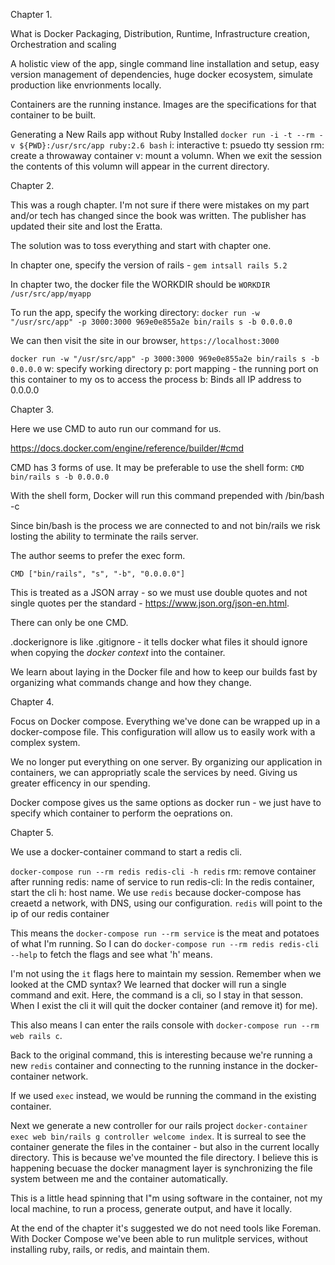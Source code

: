Chapter 1.

  What is Docker
    Packaging, Distribution, Runtime, Infrastructure creation, Orchestration and scaling

  A holistic view of the app, single command line installation and setup, easy version management of dependencies, huge docker ecosystem, simulate production like envrionments locally.

Containers are the running instance. Images are the specifications for that container to be built.

Generating a New Rails app without Ruby Installed
  `docker run -i -t --rm -v ${PWD}:/usr/src/app ruby:2.6 bash`
  i: interactive
  t: psuedo tty session
  rm: create a throwaway container
  v: mount a volumn. When we exit the session the contents of this volumn will appear in the current directory.

Chapter 2.

This was a rough chapter. I'm not sure if there were mistakes on my part and/or tech has changed since the book was written. The publisher has updated their site and lost the Eratta.

The solution was to toss everything and start with chapter one.

In chapter one, specify the version of rails - `gem intsall rails 5.2`

In chapter two, the docker file the WORKDIR should be `WORKDIR /usr/src/app/myapp`

To run the app, specify the working directory: `docker run -w "/usr/src/app" -p 3000:3000 969e0e855a2e bin/rails s -b 0.0.0.0`

We can then visit the site in our browser, `https://localhost:3000`


  `docker run -w "/usr/src/app" -p 3000:3000 969e0e855a2e bin/rails s -b 0.0.0.0`
  w: specify working directory
  p: port mapping - the running port on this container to my os to access the process
  b: Binds all IP address to 0.0.0.0


Chapter 3.

Here we use CMD to auto run our command for us.

https://docs.docker.com/engine/reference/builder/#cmd

CMD has 3 forms of use. It may be preferable to use the shell form:
`CMD bin/rails s -b 0.0.0.0`

With the shell form, Docker will run this command prepended with /bin/bash -c

Since bin/bash is the process we are connected to and not bin/rails we risk losting the ability to terminate the rails server.

The author seems to prefer the exec form.

`CMD ["bin/rails", "s", "-b", "0.0.0.0"]`

This is treated as a JSON array - so we must use double quotes and not single quotes per the standard - https://www.json.org/json-en.html.

There can only be one CMD.

.dockerignore is like .gitignore - it tells docker what files it should ignore when copying the _docker context_ into the container.

We learn about laying in the Docker file and how to keep our builds fast by organizing what commands change and how they change.

Chapter 4.

Focus on Docker compose. Everything we've done can be wrapped up in a docker-compose file. This configuration will allow us to easily work with a complex system.

We no longer put everything on one server. By organizing our application in containers, we can appropriatly scale the services by need. Giving us greater efficency in our spending.

Docker compose gives us the same options as docker run - we just have to specify which container to perform the oeprations on.

Chapter 5.

We use a docker-container command to start a redis cli.

`docker-compose run --rm redis redis-cli -h redis`
  rm: remove container after running
  redis: name of service to run
  redis-cli: In the redis container, start the cli
  h: host name. We use `redis` because docker-compose has creaetd a network, with DNS, using our configuration.
       `redis` will point to the ip of our redis container

This means the `docker-compose run --rm service` is the meat and potatoes of what I'm running. So I can do `docker-compose run --rm redis redis-cli --help` to fetch the flags and see what 'h' means.

I'm not using the `it` flags here to maintain my session. Remember when we looked at the CMD syntax? We learned that docker will run a single command and exit. Here, the command is a cli, so I stay in that sesson. When I exist the cli it will quit the docker container (and remove it) for me).

This also means I can enter the rails console with `docker-compose run --rm web rails c`.

Back to the original command, this is interesting because we're running a new `redis` container and connecting to the running instance in the docker-container network.

If we used `exec` instead, we would be running the command in the existing container.

Next we generate a new controller for our rails project `docker-container exec web bin/rails g controller welcome index`. It is surreal to see the container generate the files in the container - but also in the current locally directory. This is because we've mounted the file directory. I believe this is happening becuase the docker managment layer is synchronizing the file system between me and the container automatically.

This is a little head spinning that I"m using software in the container, not my local machine, to run a process, generate output, and have it locally.

At the end of the chapter it's suggested we do not need tools like Foreman. With Docker Compose we've been able to run mulitple services, without installing ruby, rails, or redis, and maintain them.
